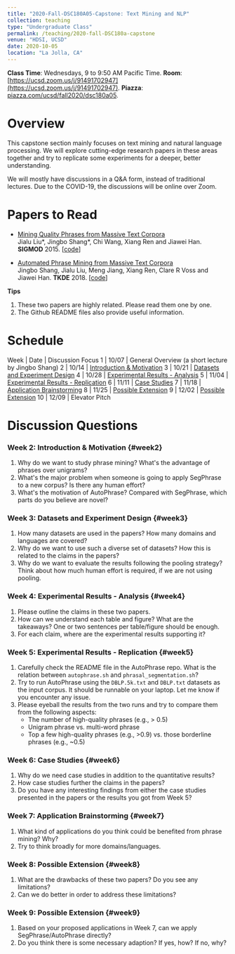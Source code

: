 ```yaml
---
title: "2020-Fall-DSC180A05-Capstone: Text Mining and NLP"
collection: teaching
type: "Undergraduate Class"
permalink: /teaching/2020-fall-DSC180a-capstone
venue: "HDSI, UCSD"
date: 2020-10-05
location: "La Jolla, CA"
---
```


**Class Time**: Wednesdays, 9 to 9:50 AM Pacific Time.  **Room**: [https://ucsd.zoom.us/j/91491702947](https://ucsd.zoom.us/j/91491702947).  **Piazza**: [piazza.com/ucsd/fall2020/dsc180a05](https://piazza.com/ucsd/fall2020/dsc180a05).

Overview
======

This capstone section mainly focuses on text mining and natural language processing. We will explore cutting-edge research papers in these areas together and try to replicate some experiments for a deeper, better understanding. 

We will mostly have discussions in a Q&A form, instead of traditional lectures. Due to the COVID-19, the discussions will be online over Zoom. 

Papers to Read
======

* [Mining Quality Phrases from Massive Text Corpora](https://www.dropbox.com/s/9mis5qt4d44iysp/%5BSIGMOD%2715%5DMining%20Quality%20Phrases%20from%20Massive%20Text%20Corpora.pdf?dl=1) <br/>
Jialu Liu\*, Jingbo Shang\*, Chi Wang, Xiang Ren and Jiawei Han. **SIGMOD** 2015. [[code](https://github.com/shangjingbo1226/SegPhrase)]

* [Automated Phrase Mining from Massive Text Corpora](https://www.dropbox.com/s/47urzwmmg5wp2us/%5BTKDE%2718%5DAutomated%20Phrase%20Mining%20from%20Massive%20Text%20Corpora.pdf?dl=1) <br/>
Jingbo Shang, Jialu Liu, Meng Jiang, Xiang Ren, Clare R Voss and Jiawei Han. **TKDE** 2018. [[code](https://github.com/shangjingbo1226/AutoPhrase)]

**Tips**
1. These two papers are highly related. Please read them one by one. 
2. The Github README files also provide useful information.


Schedule
======

Week | Date  | Discussion Focus
1    | 10/07 | General Overview (a short lecture by Jingbo Shang)
2    | 10/14 | [Introduction & Motivation](#week2)
3    | 10/21 | [Datasets and Experiment Design](#week3)
4    | 10/28 | [Experimental Results - Analysis](#week4)
5    | 11/04 | [Experimental Results - Replication](#week5)
6    | 11/11 | [Case Studies](#week6)
7    | 11/18 | [Application Brainstorming](#week7)
8    | 11/25 | [Possible Extension](#week8)
9    | 12/02 | [Possible Extension](#week9)
10   | 12/09 | Elevator Pitch


Discussion Questions
======

### Week 2: Introduction & Motivation {#week2}

1. Why do we want to study phrase mining? What's the advantage of phrases over unigrams?
2. What's the major problem when someone is going to apply SegPhrase to a new corpus? Is there any human effort?
3. What's the motivation of AutoPhrase? Compared with SegPhrase, which parts do you believe are novel?

### Week 3: Datasets and Experiment Design {#week3}

1. How many datasets are used in the papers? How many domains and languages are covered?
2. Why do we want to use such a diverse set of datasets? How this is related to the claims in the papers?
3. Why do we want to evaluate the results following the pooling strategy? Think about how much human effort is required, if we are not using pooling.


### Week 4: Experimental Results - Analysis {#week4}

1. Please outline the claims in these two papers.
2. How can we understand each table and figure? What are the takeaways? One or two sentences per table/figure should be enough.
3. For each claim, where are the experimental results supporting it?


### Week 5: Experimental Results - Replication {#week5}

1. Carefully check the README file in the AutoPhrase repo. What is the relation between `autophrase.sh` and `phrasal_segmentation.sh`? 
2. Try to run AutoPhrase using the `DBLP.5k.txt` and `DBLP.txt` datasets as the input corpus. It should be runnable on your laptop. Let me know if you encounter any issue.
3. Please eyeball the results from the two runs and try to compare them from the following aspects:
   - The number of high-quality phrases (e.g., > 0.5)
   - Unigram phrase vs. multi-word phrase
   - Top a few high-quality phrases (e.g., >0.9) vs. those borderline phrases (e.g., ~0.5)

### Week 6: Case Studies {#week6}

1. Why do we need case studies in addition to the quantitative results?
2. How case studies further the claims in the papers?
3. Do you have any interesting findings from either the case studies presented in the papers or the results you got from Week 5?

### Week 7: Application Brainstorming {#week7}

1. What kind of applications do you think could be benefited from phrase mining? Why?
2. Try to think broadly for more domains/languages.


### Week 8: Possible Extension {#week8}

1. What are the drawbacks of these two papers? Do you see any limitations?
2. Can we do better in order to address these limitations?

### Week 9: Possible Extension {#week9}

1. Based on your proposed applications in Week 7, can we apply SegPhrase/AutoPhrase directly?
2. Do you think there is some necessary adaption? If yes, how? If no, why?


